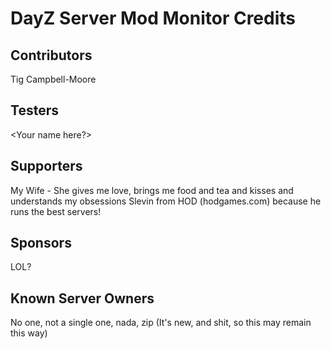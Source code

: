 # DayZ Server Mod Monitor Credits

## Contributors

Tig Campbell-Moore

## Testers

<Your name here?>

## Supporters

My Wife - She gives me love, brings me food and tea and kisses and understands my obsessions
Slevin from HOD (hodgames.com) because he runs the best servers!

## Sponsors

LOL?

## Known Server Owners

No one, not a single one, nada, zip (It's new, and shit, so this may remain this way)
